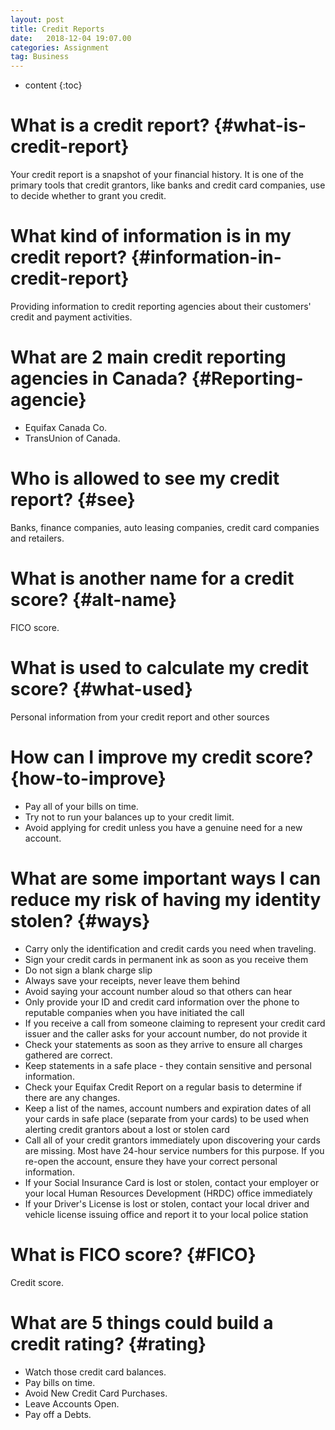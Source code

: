 ```yaml
---
layout: post
title: Credit Reports
date:   2018-12-04 19:07.00
categories: Assignment
tag: Business
---
```

* content
{:toc}

What is a credit report?		{#what-is-credit-report}
====================================
Your credit report is a snapshot of your financial history. It is one of the primary tools that credit grantors, like banks and credit card companies, use to decide whether to grant you credit.

What kind of information is in my credit report?        {#information-in-credit-report}
===========================================================================================
Providing information to credit reporting agencies about their customers' credit and payment activities. 

What are 2 main credit reporting agencies in Canada?        {#Reporting-agencie}
=========================
* Equifax Canada Co.
* TransUnion of Canada.

Who is allowed to see my credit report?     {#see}
===============
Banks, finance companies, auto leasing companies, credit card companies and retailers.

What is another name for a credit score?        {#alt-name}
=========
FICO score.

What is used to calculate my credit score?      {#what-used}
=======
Personal information from your credit report and other sources

How can I improve my credit score?      {how-to-improve}
====
* Pay all of your bills on time.
* Try not to run your balances up to your credit limit.
* Avoid applying for credit unless you have a genuine need for a new account.

What are some important ways I can reduce my risk of having my identity stolen?     {#ways}
====
* Carry only the identification and credit cards you need when traveling.
* Sign your credit cards in permanent ink as soon as you receive them
* Do not sign a blank charge slip
* Always save your receipts, never leave them behind
* Avoid saying your account number aloud so that others can hear
* Only provide your ID and credit card information over the phone to reputable companies when you have initiated the call
* If you receive a call from someone claiming to represent your credit card issuer and the caller asks for your account number, do not provide it
* Check your statements as soon as they arrive to ensure all charges gathered are correct.
* Keep statements in a safe place - they contain sensitive and personal information. 
* Check your Equifax Credit Report on a regular basis to determine if there are any changes.
* Keep a list of the names, account numbers and expiration dates of all your cards in safe place (separate from your cards) to be used when alerting credit grantors about a lost or stolen card
* Call all of your credit grantors immediately upon discovering your cards are missing. Most have 24-hour service numbers for this purpose. If you re-open the account, ensure they have your correct personal information.
* If your Social Insurance Card is lost or stolen, contact your employer or your local Human Resources Development (HRDC) office immediately
* If your Driver's License is lost or stolen, contact your local driver and vehicle license issuing office and report it to your local police station

What is FICO score?     {#FICO}
===
Credit score.

What are 5 things could build a credit rating?      {#rating}
===
* Watch those credit card balances.
* Pay bills on time.
* Avoid New Credit Card Purchases.
* Leave Accounts Open.
* Pay off a Debts.